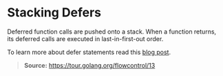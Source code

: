 # Stacking Defers

Deferred function calls are pushed onto a stack. When a function returns, its
deferred calls are executed in last-in-first-out order.

To learn more about defer statements read this [blog  post](https://blog.golang.org/defer-panic-and-recover).

> **Source:** https://tour.golang.org/flowcontrol/13

